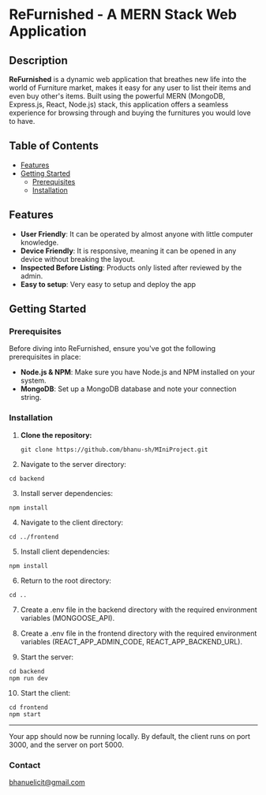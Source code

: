 # ReFurnished - A MERN Stack Web Application

## Description
**ReFurnished** is a dynamic web application that breathes new life into the world of Furniture market, makes it easy for any user to list their items and even buy other's items. Built using the powerful MERN (MongoDB, Express.js, React, Node.js) stack, this application offers a seamless experience for browsing through and buying the furnitures you would love to have.

## Table of Contents
- [Features](#features)
- [Getting Started](#getting-started)
  - [Prerequisites](#prerequisites)
  - [Installation](#installation)

## Features

- **User Friendly**: It can be operated by almost anyone with little computer knowledge.
- **Device Friendly**: It is responsive, meaning it can be opened in any device without breaking the layout.
- **Inspected Before Listing**: Products only listed after reviewed by the admin.
- **Easy to setup**: Very easy to setup and deploy the app

## Getting Started

### Prerequisites

Before diving into ReFurnished, ensure you've got the following prerequisites in place:

- **Node.js & NPM**: Make sure you have Node.js and NPM installed on your system.
- **MongoDB**: Set up a MongoDB database and note your connection string.

### Installation

1. **Clone the repository:**
   ```
   git clone https://github.com/bhanu-sh/MIniProject.git
   ```

2. Navigate to the server directory:
  ```
  cd backend
  ```

3. Install server dependencies:
  ```
  npm install
  ```

4. Navigate to the client directory:
  ```
  cd ../frontend
  ```

5. Install client dependencies:
  ```
  npm install
  ```

6. Return to the root directory:
  ```
  cd ..
  ```

7. Create a .env file in the backend directory with the required environment variables (MONGOOSE_API).
8. Create a .env file in the frontend directory with the required environment variables (REACT_APP_ADMIN_CODE, REACT_APP_BACKEND_URL).

9. Start the server:
  ```
  cd backend
  npm run dev
  ```

10. Start the client:
  ```
  cd frontend
  npm start
  ```
_________________________________________________________________________________________________________________

Your app should now be running locally. By default, the client runs on port 3000, and the server on port 5000.

### Contact
bhanuelicit@gmail.com
